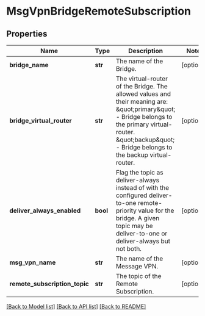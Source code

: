 # MsgVpnBridgeRemoteSubscription

## Properties
Name | Type | Description | Notes
------------ | ------------- | ------------- | -------------
**bridge_name** | **str** | The name of the Bridge. | [optional] 
**bridge_virtual_router** | **str** | The virtual-router of the Bridge. The allowed values and their meaning are:      \&quot;primary\&quot; - Bridge belongs to the primary virtual-router.     \&quot;backup\&quot; - Bridge belongs to the backup virtual-router.  | [optional] 
**deliver_always_enabled** | **bool** | Flag the topic as deliver-always instead of with the configured deliver-to-one remote-priority value for the bridge. A given topic may be deliver-to-one or deliver-always but not both. | [optional] 
**msg_vpn_name** | **str** | The name of the Message VPN. | [optional] 
**remote_subscription_topic** | **str** | The topic of the Remote Subscription. | [optional] 

[[Back to Model list]](../README.md#documentation-for-models) [[Back to API list]](../README.md#documentation-for-api-endpoints) [[Back to README]](../README.md)


